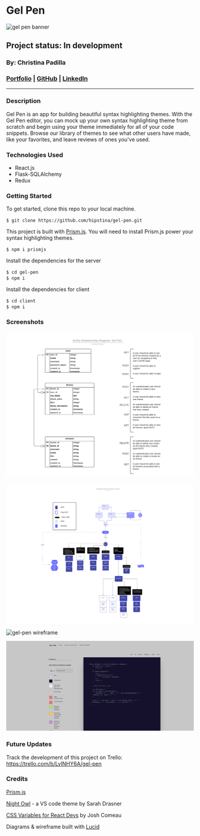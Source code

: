# Gel Pen 
![gel pen banner](./assets/gel-pen-banner.png)
## Project status: In development
### By: Christina Padilla

### [Portfolio](https://christinapadilla.com) | [GitHub](https://github.com/hipstina) | [LinkedIn](https://linkedin.com/in/hipstina)
***

### **Description** 
Gel Pen is an app for building beautiful syntax highlighting themes. With the Gel Pen editor, you can mock up your own syntax highlighting theme from scratch and begin using your theme immediately for all of your code snippets. Browse our library of themes to see what other users have made, like your favorites, and leave reviews of ones you've used.  

### **Technologies Used**
* React.js
* Flask-SQLAlchemy
* Redux


### **Getting Started**
To get started, clone this repo to your local machine.
```shell
$ git clone https://github.com/hipstina/gel-pen.git
```

This project is built with [Prism.js](https://prismjs.com/). You will need to install Prism.js power your syntax highlighting themes.
```shell
$ npm i prismjs
```


Install the dependencies for the server
```shell
$ cd gel-pen
$ npm i 
```

Install the dependencies for client
```shell
$ cd client
$ npm i
```

### **Screenshots**
![gel-pen entity relationship diagram](./assets/gel-pen-erd.png)

![gel-pen component hierarchy diagram](./assets/gel-pen-chd.png)

![gel-pen wireframe](./assets/gel-pen-wireframe.png)

![gel-pen final](./assets/gel-pen-screenshot.png)


### **Future Updates**
Track the development of this project on Trello: https://trello.com/b/LyINHY6A/gel-pen


### **Credits**

[Prism.js](https://prismjs.com/)

[Night Owl](https://github.com/sdras/night-owl-vscode-theme) - a VS code theme by Sarah Drasner 

[CSS Variables for React Devs](https://www.joshwcomeau.com/css/css-variables-for-react-devs/) by Josh Comeau

Diagrams & wireframe built with [Lucid](https://lucid.app/)
